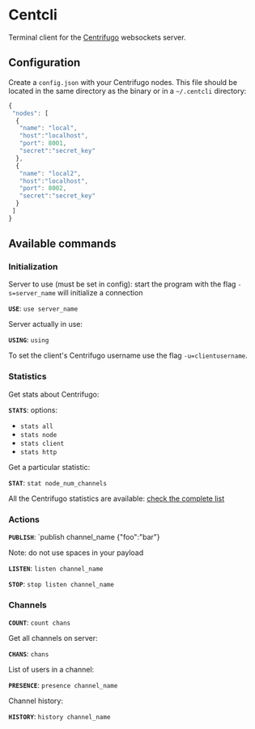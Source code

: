 # Centcli

Terminal client for the [Centrifugo](https://github.com/centrifugal/centrifugo/) websockets server.

## Configuration

Create a `config.json` with your Centrifugo nodes. This file should be located in the same directory as the binary or
in a `~/.centcli` directory:

   ```javascript
   {
    "nodes": [
     {
      "name": "local",
      "host":"localhost",
      "port": 8001,
      "secret":"secret_key"
     },
     {
      "name": "local2",
      "host":"localhost",
      "port": 8002,
      "secret":"secret_key"
     }
	]
   }
   ```

## Available commands

### Initialization

Server to use (must be set in config): start the program with the flag `-s=server_name` will initialize a connection

**`USE`**: `use server_name`

Server actually in use:

**`USING`**: `using`

To set the client's Centrifugo username use the flag `-u=clientusername`.

### Statistics

Get stats about Centrifugo:

**`STATS`**: options:
- `stats all`
- `stats node`
- `stats client`
- `stats http`

Get a particular statistic:

**`STAT`**: `stat node_num_channels`

All the Centrifugo statistics are available: 
[check the complete list](https://fzambia.gitbooks.io/centrifugal/content/server/stats.html)

### Actions

**`PUBLISH`**: `publish channel_name {"foo":"bar"}

Note: do not use spaces in your payload

**`LISTEN`**: `listen channel_name`

**`STOP`**: `stop listen channel_name`

### Channels

**`COUNT`**: `count chans`

Get all channels on server:

**`CHANS`**: `chans`

List of users in a channel:

**`PRESENCE`**: `presence channel_name`

Channel history:

**`HISTORY`**: `history channel_name`


